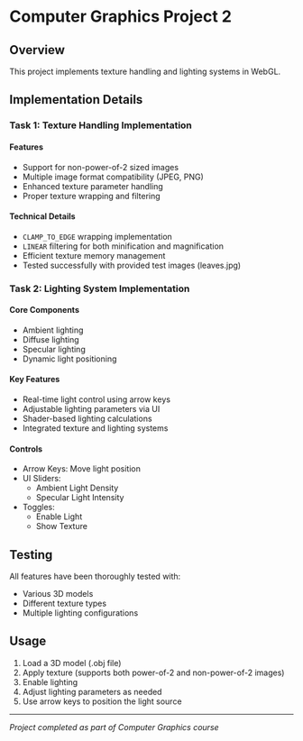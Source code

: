 # Computer Graphics Project 2

## Overview
This project implements texture handling and lighting systems in WebGL.

## Implementation Details

### Task 1: Texture Handling Implementation
#### Features
* Support for non-power-of-2 sized images
* Multiple image format compatibility (JPEG, PNG)
* Enhanced texture parameter handling
* Proper texture wrapping and filtering

#### Technical Details
* ```CLAMP_TO_EDGE``` wrapping implementation
* ```LINEAR``` filtering for both minification and magnification
* Efficient texture memory management
* Tested successfully with provided test images (leaves.jpg)

### Task 2: Lighting System Implementation
#### Core Components
* Ambient lighting
* Diffuse lighting
* Specular lighting
* Dynamic light positioning

#### Key Features
* Real-time light control using arrow keys
* Adjustable lighting parameters via UI
* Shader-based lighting calculations
* Integrated texture and lighting systems

#### Controls
* Arrow Keys: Move light position
* UI Sliders:
  * Ambient Light Density
  * Specular Light Intensity
* Toggles:
  * Enable Light
  * Show Texture

## Testing
All features have been thoroughly tested with:
* Various 3D models
* Different texture types
* Multiple lighting configurations

## Usage
1. Load a 3D model (.obj file)
2. Apply texture (supports both power-of-2 and non-power-of-2 images)
3. Enable lighting
4. Adjust lighting parameters as needed
5. Use arrow keys to position the light source

---
*Project completed as part of Computer Graphics course*
